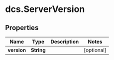 # dcs.ServerVersion

## Properties
Name | Type | Description | Notes
------------ | ------------- | ------------- | -------------
**version** | **String** |  | [optional] 
